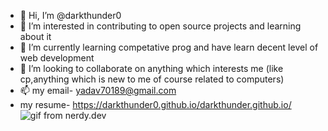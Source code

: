- 👋 Hi, I’m @darkthunder0
- 👀 I’m interested in contributing to open source projects and learning about it
- 🌱 I’m currently learning competative prog and have learn decent level of web development
- 💞️ I’m looking to collaborate on anything which interests me (like cp,anything which is new to me of course related to computers)
- 📫 my email- yadav70189@gmail.com
- my resume-  https://darkthunder0.github.io/darkthunder.github.io/
![gif from nerdy.dev](https://github.com/argyleink/argyleink/blob/master/argyleink-sm2.gif?raw=true)
